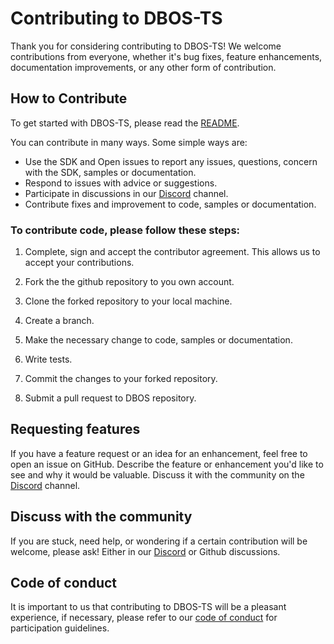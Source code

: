 # Contributing to DBOS-TS

Thank you for considering contributing to DBOS-TS! We welcome contributions from everyone, whether it's bug fixes, feature enhancements, documentation improvements, or any other form of contribution.

## How to Contribute

To get started with DBOS-TS, please read the [README](README.md).

You can contribute in many ways. Some simple ways are:
* Use the SDK and Open issues to report any issues, questions, concern with the SDK, samples or documentation.
* Respond to issues with advice or suggestions.
* Participate in discussions in our [Discord](https://discord.gg/fMwQjeW5zg) channel.
* Contribute fixes and improvement to code, samples or documentation.

### To contribute code, please follow these steps:

1. Complete, sign and accept the contributor agreement. This allows us to accept your contributions.

2. Fork the the github repository to you own account.

3. Clone the forked repository to your local machine.

4. Create a branch.

5. Make the necessary change to code, samples or documentation.

6. Write tests.

7. Commit the changes to your forked repository.

8. Submit a pull request to DBOS repository.

## Requesting features

If you have a feature request or an idea for an enhancement, feel free to open an issue on GitHub. Describe the feature or enhancement you'd like to see and why it would be valuable. Discuss it with the community on the [Discord](https://discord.gg/fMwQjeW5zg) channel.

## Discuss with the community

If you are stuck, need help, or wondering if a certain contribution will be welcome, please ask! Either in our [Discord](https://discord.gg/fMwQjeW5zg) or Github discussions.

## Code of conduct

It is important to us that contributing to DBOS-TS will be a pleasant experience, if necessary, please refer to our [code of conduct](CODE_OF_CONDUCT.md) for participation guidelines.